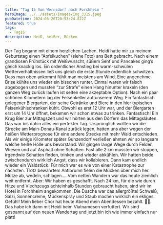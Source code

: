 ```yaml
---
title: "Tag 15 Von Wernsdorf nach Forchheim "
heroImage: ../../assets/images/img_3315.jpeg
pubDatetime: 2024-06-26T20:53:24.822Z
featured: true
tags:
  - Tag16
description: Heiß, heißer, Mücken
---
```

Der Tag begann mit einem herzlichen Lachen. Heidi hatte mir zu meinem Geburtstag einen “Apfelkuchen” (siehe Foto) ans Bett gebracht. Nach einem grandiosen Frühstück mit Weißwurscht, süßem Senf und Pancakes ging’s gleich knackig los. Ein ordentlicher Anstieg bei warm-schwülen Wetterverhältnissen ließ uns gleich die erste Stunde ordentlich schwitzen. Dass man oben ankommt fühlt man meistens am Wind. Eine angenehme Brise kühlte uns wieder ein bisschen runter. Einmal waren wir falsch abgebogen und mussten “zur Strafe” einen Hang hinunter  kraxeln (den ganzen Weg zurück laufen ist selten eine akzeptable Option). Nach ein paar schönen Kilometern lag der Felsenkeller auf unserem Weg. Ein fantastisch gelegener Biergarten, der seine Getränke und Biere in den hier typischen Felsenkühlschranken kühlt. Obwohl es erst 12 Uhr war, und der Biergarten erst um 14 Uhr öffnet, bekamen wir schon etwas zu trinken. Fantastisch! Ein Krug Bier zur Mittagszeit und wir hörten aus den Dörfern das Mittagsläuten. Das war bis dahin alles ein perfekter Tag. Ursprünglich wollten wir die Strecke am Main-Donau-Kanal zurück legen, hatten uns aber wegen der heißen Wetterprognose für eine andere Strecke mit mehr Wald entschieden. Als wir einige Kilometer später Gunzendorf verließen ahnten wir so langsam welche heiße Hölle uns bevorstand. Wir gingen lange Wege durch Felder, Wiesen und auf Asphalt ohne Schatten.  Fast alle 2 km mussten wir stoppen, irgendwie Schatten finden, trinken und wieder abkühlen. Wir hatten beide zwischendurch wirklich Angst, dass wir kollabieren. Dann kam endlich wieder ein Waldstück. Für mich war es wie von einer Katastrophe zur nächsten. Trotz bewährtem Antibrumn fielen die Mücken über mich her. Mütze ab, wedeln, schlagen…. Vom netten Wandern war das heute ziemlich weit entfernt. Aber: Wir haben es geschafft. Nach 24 km, für die wie durch Hitze und Viechzeugs achteinhalb Stunden gebraucht haben, sind wir im Hotel in Forchheim angekommen. Die Dusche war das allergrößte! Schweiß, Salzi, Sonnencreme, Mückenspray und Staub machen wirklich ein ekliges Gefühl!                                                    Mein lieber Chor hat heute Abend mein Abendessen bezahlt. 🙏🏻. Das habe ich dann mit Heidi beim Viatnamesen verfuttert. Wir sind gespannt auf den neuen Wandertag und jetzt bin ich wie immer einfach nur platt!